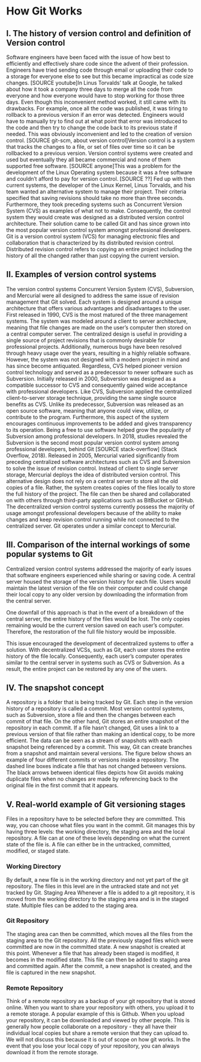 # How Git Works
## I. The history of version control and definition of Version control
Software engineers have been faced with the issue of how best to efficiently and effectively share code since the advent of their profession. Engineers have tried sending code through email or uploading their code to a storage for everyone else to see but this became impractical as code size changes. [SOURCE youtube]In Linus Torvalds’ talk at Google, he talked about how it took a company three days to merge all the code from everyone and how everyone would have to stop working for those three days. Even though this inconvenient method worked, it still came with its drawbacks. For example, once all the code was published, it was tiring to rollback to a previous version if an error was detected. Engineers would have to manually try to find out at what point that error was introduced to the code and then try to change the code back to its previous state if needed. This was obviously inconvenient and led to the creation of version control. [SOURCE git-scm, about version control]Version control is a system that tracks the changes to a file, or set of files over time so it can be rollbacked to a previous version. Version control systems were created and used but eventually they all became commercial and none of them supported free software. [SOURCE anyone]This was a problem for the development of the Linux Operating system because it was a free software and couldn’t afford to pay for version control. 
[SOURCE ??] Fed up with then current systems, the developer of the Linux Kernel, Linus Torvalds, and his team wanted an alternative system to manage their project. Their criteria specified that saving revisions should take no more than three seconds. Furthermore, they took preceding systems such as Concurrent Version System (CVS) as examples of what not to make. Consequently, the control system they would create was designed as a distributed version control architecture. Their solution came to be called Git and has since grown into the most popular version control system amongst professional developers. Git is a version control system (VCS) for managing electronic files and collaboration that is characterized by its distributed revision control. Distributed revision control refers to copying an entire project including the history of all the changed rather than just copying the current version.

## II. Examples of version control systems
The version control systems Concurrent Version System (CVS), Subversion, and Mercurial were all designed to address the same issue of revision management that Git solved. Each system is designed around a unique architecture that offers various advantages and disadvantages to the user.
First released in 1990, CVS is the most matured of the three management systems. The system was modeled around a client to server architecture, meaning that file changes are made on the user’s computer then stored on a central computer server. The centralized design is useful in providing a single source of project revisions that is commonly desirable for professional projects. Additionally, numerous bugs have been resolved through heavy usage over the years, resulting in a highly reliable software. However, the system was not designed with a modern project in mind and has since become antiquated. Regardless, CVS helped pioneer version control technology and served as a predecessor to newer software such as Subversion.
Initially released in 2000, Subversion was designed as a compatible successor to CVS and consequently gained wide acceptance with professional developers. Like CVS, Subversion applied the centralized client-to-server storage technique, providing the same single source benefits as CVS. Unlike its predecessor, Subversion was released as an open source software, meaning that anyone could view, utilize, or contribute to the program. Furthermore, this aspect of the system encourages continuous improvements to be added and gives transparency to its operation. Being a free to use software helped grow the popularity of Subversion among professional developers. In 2018, studies revealed the Subversion is the second most popular version control system among professional developers, behind Git [SOURCE stack-overflow] (Stack Overflow, 2018). 
Released in 2005, Mercurial varied significantly from preceding centralized software architectures such as CVS and Subversion to solve the issue of revision control. Instead of client to single server storage, Mercurial deploys the idea of distributed version control. This alternative design does not rely on a central server to store all the old copies of a file. Rather, the system creates copies of the files locally to store the full history of the project. The file can then be shared and collaborated on with others through third-party applications such as BitBucket or GitHub. The decentralized version control systems currently possess the majority of usage amongst professional developers because of the ability to make changes and keep revision control running while not connected to the centralized server. Git operates under a similar concept to Mercurial. 

## III. Comparison of the internal workings of some popular systems to Git 
Centralized version control systems addressed the majority of early issues that software engineers experienced while sharing or saving code. A central server housed the storage of the version history for each file. Users would maintain the latest version of the file on their computer and could change their local copy to any older version by downloading the information from the central server. 

One downfall of this approach is that in the event of a breakdown of the central server, the entire history of the files would be lost. The only copies remaining would be the current version saved on each user’s computer. Therefore, the restoration of the full file history would be impossible. 

This issue encouraged the development of decentralized systems to offer a solution. With decentralized VCSs, such as Git, each user stores the entire history of the file locally. Consequently, each user’s computer operates similar to the central server in systems such as CVS or Subversion. As a result, the entire project can be restored by any one of the users.

## IV. The snapshot concept
A repository is a folder that is being tracked by Git. Each step in the version history of a repository is called a commit. Most version control systems, such as Subversion, store a file and then the changes between each commit of that file. On the other hand, Git stores an entire snapshot of the repository in each commit. If a file hasn’t changed, Git uses a link to a previous version of that file rather than making an identical copy, to be more efficient. The data can be seen as a stream of snapshots with each snapshot being referenced by a commit. This way, Git can create branches from a snapshot and maintain several versions. The figure below shows an example of four different commits or versions inside a repository. The dashed line boxes indicate a file that has not changed between versions. The black arrows between identical files depicts how Git avoids making duplicate files when no changes are made by referencing back to the original file in the first commit that it appears.

## V. Real-world example of Git versioning stages
Files in a repository have to be selected before they are committed. This way, you can choose what files you want in the commit. Git manages this by having three levels: the working directory, the staging area and the local repository. A file can at one of these levels depending on what the current state of the file is. A file can either be in the untracked, committed, modified, or staged state.

### Working Directory
By default, a new file is in the working directory and not yet part of the git repository. The files in this level are in the untracked state and not yet tracked by Git.
Staging Area
Whenever a file is added to a git repository, it is moved from the working directory to the staging area and is in the staged state. Multiple files can be added to the staging area. 

### Git Repository
The staging area can then be committed, which moves all the files from the staging area to the Git repository. All the previously staged files which were committed are now in the committed state. A new snapshot is created at this point.
Whenever a file that has already been staged is modified, it becomes in the modified state. This file can then be added to staging area and committed again. After the commit, a new snapshot is created, and the file is captured in the new snapshot. 

### Remote Repository
Think of a remote repository as a backup of your git repository that is stored online. When you want to share your repository with others, you upload it to a remote storage. A popular example of this is Github. When you upload your repository, it can be downloaded and viewed by other people. This is generally how people collaborate on a repository - they all have their individual local copies but share a remote version that they can upload to. We will not discuss this because it is out of scope on how git works. In the event that you lose your local copy of your repository, you can always download it from the remote storage. 


